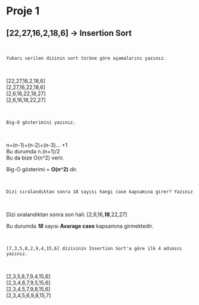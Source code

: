 # Proje 1

## [22,27,16,2,18,6] -> Insertion Sort

  <br>

 `Yukarı verilen dizinin sort türüne göre aşamalarını yazınız.`

  <br>

[22,27,16,2,18,6]  
[2,27,16,22,18,6]  
[2,6,16,22,18,27]  
[2,6,16,18,22,27]  


  <br>

  `Big-O gösterimini yazınız.  `

  <br>

n+(n-1)+(n-2)+(n-3)... +1  
Bu durumda n.(n+1)/2   
Bu da bize O(n^2) verir.  

Big-O gösterimi = **O(n^2)** dir.

  <br>

 `
 Dizi sıralandıktan sonra 18 sayısı hangi case kapsamına girer? Yazınız   `

  <br>

Dizi sıralandıktan sonra son hali: [2,6,16,*__18__*,22,27]   

Bu durumda *__18__* sayısı **Avarage case** kapsamına girmektedir.


  <br>

 `[7,3,5,8,2,9,4,15,6] dizisinin Insertion Sort'a göre ilk 4 adımını yazınız.  `

   <br>

 [2,3,5,8,7,9,4,15,6]  
 [2,3,4,8,7,9,5,15,6]  
 [2,3,4,5,7,9,8,15,6]  
 [2,3,4,5,6,9,8,15,7]  
